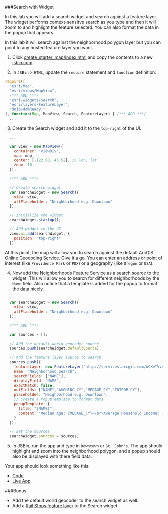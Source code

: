 ###Search with Widget

In this lab you will add a search widget and search against a feature layer. The widget performs context-sensitve search as you type and then it will zoom to and highlight the feature selected. You can also format the data in the popup that appears. 

In this lab it will search against the neighborhood polygon layer but you can point to any hosted feature layer you want.

1. Click [create_starter_map/index.html](../create_starter_map/index.html) and copy the contents to a new [jsbin.com](http://jsbin.com).

2. In `JSBin` > `HTML`, update the `require` statement and `function` definition:

  ```javascript
  require([
    "esri/Map",
    "esri/views/MapView",
    /*** ADD ***/
    "esri/widgets/Search",
    "esri/layers/FeatureLayer",
    "dojo/domReady!"
  ], function(Map, MapView, Search, FeatureLayer) { /*** ADD ***/
    ... 
  ```

3. Create the Search widget and add it to the `top-right` of the UI.

  ```javascript
    ...      

    var view = new MapView({
      container: "viewDiv",
      map: map,
      center: [-122.68, 45.52], // lon, lat
      zoom: 10
    });

    /*** ADD ***/

    // Create search widget
    var searchWidget = new Search({
      view: view,
      allPlaceholder: "Neighborhood e.g. Downtown"
    });

    // Initialize the widget
    searchWidget.startup();

    // Add widget to the UI
    view.ui.add(searchWidget, {
      position: "top-right"
    });    
  ```

  At this point, the map will allow you to search against the default ArcGIS Online Geocoding Service. Give it a go. You can enter an address or point of interest (like `Providence Park` or `PDX`) or a geography (like `Oregon` or `USA`).

4. Now add the Neighborhoods Feature Service as a search source to the widget. This will allow you to search for different neighborhoods by the `Name` field. Also notice that a template is added for the popup to format the data nicely.

  ```javascript
    ...
    var searchWidget = new Search({
      view: view,
      allPlaceholder: "Neighborhood e.g. Downtown"
    });

    /*** ADD ***/

    var sources = [];
    
    // Add the default world geocoder source
    sources.push(searchWidget.defaultSource);

    // Add the feature layer source to search      
    sources.push({
      featureLayer: new FeatureLayer("http://services.arcgis.com/uCXeTVveQzP4IIcx/arcgis/rest/services/PDX_Neighborhoods_Styled/FeatureServer/0"),
      name: "Neighborhood Search",
      searchFields: ["NAME"],
      displayField: "NAME",
      exactMatch: false,
      outFields: ["NAME","AVGHINC_CY","MEDAGE_CY","TOTPOP_CY"],
      placeholder: "Neighborhood e.g. Downtown",
      // Create a PopupTemplate to format data
      popupTemplate: {
        title: "{NAME}",
        content: "Median Age: {MEDAGE_CY}</br>Average Household Income: {AVGHINC_CY}</br> Population: {TOTPOP_CY}"
      }
    });

    // Set the sources
    searchWidget.sources = sources;
  ```

5. In JSBin, run the app and type in `Downtown` or `St. John's`. The app should highlight and zoom into the neighborhood polygon, and a popup should also be displayed with there field data.

Your app should look something like this:
* [Code](index.html)
* [Live App](http://esri.github.io/geodev-hackerlabs/develop/jsapi/search_with_widget/index.html)

###Bonus
* Add the default world geocoder to the search widget as well.
* Add a [Rail Stops feature layer](http://services.arcgis.com/uCXeTVveQzP4IIcx/arcgis/rest/services/PDX_Rail_Stops_Styled/FeatureServer/0) to the Search widget.